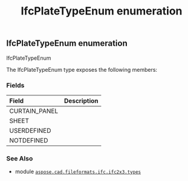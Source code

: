 ﻿---
title: IfcPlateTypeEnum enumeration
second_title: Aspose.CAD for Python via .NET API References
description: 
type: docs
weight: 2650
url: /python-net/aspose.cad.fileformats.ifc.ifc2x3.types/ifcplatetypeenum/
is_root: false
---

## IfcPlateTypeEnum enumeration

IfcPlateTypeEnum



The IfcPlateTypeEnum type exposes the following members:

### Fields
| Field | Description |
| :- | :- |
| CURTAIN_PANEL |  |
| SHEET |  |
| USERDEFINED |  |
| NOTDEFINED |  |



### See Also
* module [`aspose.cad.fileformats.ifc.ifc2x3.types`](..)
